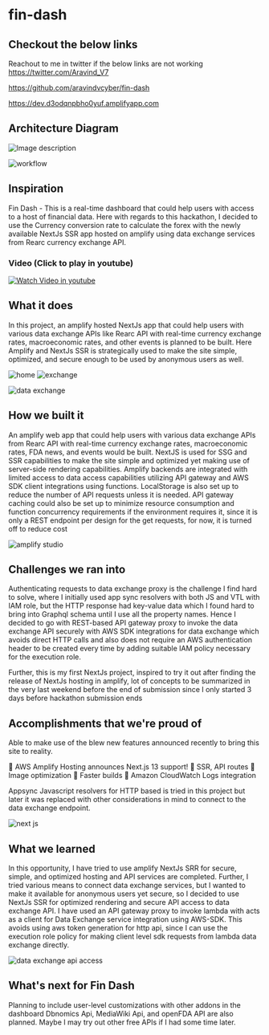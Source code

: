 # fin-dash

## Checkout the below links

Reachout to me in twitter if the below links are not working 
https://twitter.com/Aravind_V7

https://github.com/aravindvcyber/fin-dash

https://dev.d3odqnpbho0yuf.amplifyapp.com


## Architecture Diagram

![Image description](https://dev-to-uploads.s3.amazonaws.com/uploads/articles/yh8z62zqgh83wc637zft.png)

![workflow](https://dev-to-uploads.s3.amazonaws.com/uploads/articles/ikm1ehwr17tpztwc16tj.gif)
## Inspiration
Fin Dash - This is a real-time dashboard that could help users with access to a host of financial data. Here with regards to this hackathon, I decided to use the Currency conversion rate to calculate the forex with the newly available NextJs SSR app hosted on amplify using data exchange services from Rearc currency exchange API.

### Video (Click to play in youtube)

[![Watch Video in youtube](https://dev-to-uploads.s3.amazonaws.com/uploads/articles/xfnvoif7uqn8l8983w1y.png)](https://youtu.be/L4gTV099XJQ)
## What it does
In this project, an amplify hosted NextJs app that could help users with various data exchange APIs like Rearc API with real-time currency exchange rates, macroeconomic rates, and other events is planned to be built. Here Amplify and NextJs SSR is strategically used to make the site simple, optimized, and secure enough to be used by anonymous users as well.

![home](https://dev-to-uploads.s3.amazonaws.com/uploads/articles/lwz0mwjdjennjli5ubmt.png)
![exchange](https://dev-to-uploads.s3.amazonaws.com/uploads/articles/xfnvoif7uqn8l8983w1y.png)

![data exchange](https://dev-to-uploads.s3.amazonaws.com/uploads/articles/g49phmyq5ej5lj1mmorw.png)

## How we built it
An amplify web app that could help users with various data exchange APIs from Rearc API with real-time currency exchange rates, macroeconomic rates, FDA news, and events would be built.
NextJS is used for SSG and SSR capabilities to make the site simple and optimized yet making use of server-side rendering capabilities.
Amplify backends are integrated with limited access to data access capabilities utilizing API gateway and AWS SDK client integrations using functions.
LocalStorage is also set up to reduce the number of API requests unless it is needed.
API gateway caching could also be set up to minimize resource consumption and function concurrency requirements if the environment requires it, since it is only a REST endpoint per design for the get requests, for now, it is turned off to reduce cost

![amplify studio](https://dev-to-uploads.s3.amazonaws.com/uploads/articles/z41lypylguch0c4ij43m.png)
## Challenges we ran into
Authenticating requests to data exchange proxy is the challenge I find hard to solve, where I initially used app sync resolvers with both JS and VTL with IAM role, but the HTTP response had key-value data which I found hard to bring into Graphql schema until I use all the property names. Hence I decided to go with REST-based API gateway proxy to invoke the data exchange API securely with AWS SDK integrations for data exchange which avoids direct HTTP calls and also does not require an AWS authentication header to be created every time by adding suitable IAM policy necessary for the execution role.

Further, this is my first NextJs project, inspired to try it out after finding the release of NextJs hosting in amplify, lot of concepts to be summarized in the very last weekend before the end of submission since I only started 3 days before hackathon submission ends
## Accomplishments that we're proud of
Able to make use of the blew new features announced recently to bring this site to reality.

🚀 AWS Amplify Hosting announces Next.js 13 support!
🎉 SSR, API routes
📸 Image optimization
🏁 Faster builds
🔎 Amazon CloudWatch Logs integration

Appsync Javascript resolvers for HTTP based is tried in this project but later it was replaced with other considerations in mind to connect to the data exchange endpoint.

![next js](https://dev-to-uploads.s3.amazonaws.com/uploads/articles/o2hpfdgrj1rljxffwlks.png)
## What we learned
In this opportunity, I have tried to use amplify NextJs SRR for secure, simple, and optimized hosting and API services are completed.
Further, I tried various means to connect data exchange services, but I wanted to make it available for anonymous users yet secure, so I decided to use NextJs SSR for optimized rendering and secure API access to data exchange API.
I have used an API gateway proxy to invoke lambda with acts as a client for Data Exchange service integration using AWS-SDK. This avoids using aws token generation for http api, since I can use the execution role policy for making client level sdk requests from lambda data exchange directly.

![data exchange api access](https://dev-to-uploads.s3.amazonaws.com/uploads/articles/4nhi7ooawfejyp6y111x.png)

## What's next for Fin Dash 
Planning to include user-level customizations with other addons in the dashboard
Dbnomics  Api, MediaWiki Api, and openFDA API are also planned. 
Maybe I may try out other free APIs if I had some time later.
